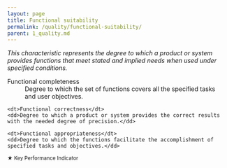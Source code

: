 ```yaml
---
layout: page
title: Functional suitability
permalink: /quality/functional-suitability/
parent: 1_quality.md
---
```


_This characteristic represents the degree to which a product or system provides functions that meet stated and implied
needs when used under specified conditions._

<dl>
    <dt>Functional completeness</dt>
    <dd>Degree to which the set of functions covers all the specified tasks and user objectives.</dd>
    
    <dt>Functional correctness</dt>
    <dd>Degree to which a product or system provides the correct results with the needed degree of precision.</dd>
    
    <dt>Functional appropriateness</dt>
    <dd>Degree to which the functions facilitate the accomplishment of specified tasks and objectives.</dd>
</dl>

<small>★ Key Performance Indicator</small>
